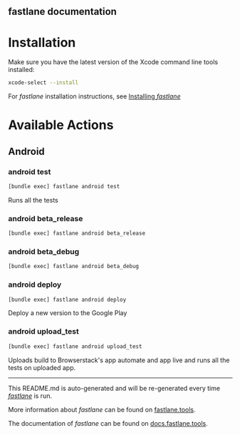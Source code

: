 fastlane documentation
----

# Installation

Make sure you have the latest version of the Xcode command line tools installed:

```sh
xcode-select --install
```

For _fastlane_ installation instructions, see [Installing _fastlane_](https://docs.fastlane.tools/#installing-fastlane)

# Available Actions

## Android

### android test

```sh
[bundle exec] fastlane android test
```

Runs all the tests

### android beta_release

```sh
[bundle exec] fastlane android beta_release
```



### android beta_debug

```sh
[bundle exec] fastlane android beta_debug
```



### android deploy

```sh
[bundle exec] fastlane android deploy
```

Deploy a new version to the Google Play

### android upload_test

```sh
[bundle exec] fastlane android upload_test
```

Uploads build to Browserstack's app automate and app live and runs all the tests on uploaded app.

----

This README.md is auto-generated and will be re-generated every time [_fastlane_](https://fastlane.tools) is run.

More information about _fastlane_ can be found on [fastlane.tools](https://fastlane.tools).

The documentation of _fastlane_ can be found on [docs.fastlane.tools](https://docs.fastlane.tools).
